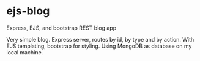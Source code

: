 # ejs-blog
Express, EJS, and bootstrap REST blog app

Very simple blog. Express server, routes by id, by type and by action. With EJS templating, bootstrap for styling. 
Using MongoDB as database on my local machine.
